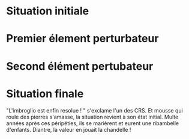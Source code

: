 # Situation initiale

# Premier élement perturbateur

# Second élément pertubateur

# Situation finale

"L'imbroglio est enfin resolue ! " s'exclame l'un des CRS. Et mousse qui roule des pierres s'amasse, la situation revient à son état initial. Multe années après ces péripéties, ils se marièrent et eurent une ribambelle d'enfants. Diantre, la valeur en jouait la chandelle !
